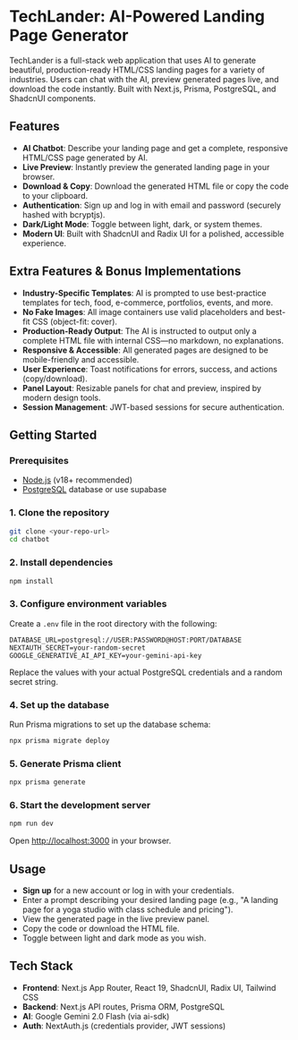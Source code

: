 # TechLander: AI-Powered Landing Page Generator

TechLander is a full-stack web application that uses AI to generate beautiful, production-ready HTML/CSS landing pages for a variety of industries. Users can chat with the AI, preview generated pages live, and download the code instantly. Built with Next.js, Prisma, PostgreSQL, and ShadcnUI components.

## Features

- **AI Chatbot**: Describe your landing page and get a complete, responsive HTML/CSS page generated by AI.
- **Live Preview**: Instantly preview the generated landing page in your browser.
- **Download & Copy**: Download the generated HTML file or copy the code to your clipboard.
- **Authentication**: Sign up and log in with email and password (securely hashed with bcryptjs).
- **Dark/Light Mode**: Toggle between light, dark, or system themes.
- **Modern UI**: Built with ShadcnUI and Radix UI for a polished, accessible experience.

## Extra Features & Bonus Implementations

- **Industry-Specific Templates**: AI is prompted to use best-practice templates for tech, food, e-commerce, portfolios, events, and more.
- **No Fake Images**: All image containers use valid placeholders and best-fit CSS (object-fit: cover).
- **Production-Ready Output**: The AI is instructed to output only a complete HTML file with internal CSS—no markdown, no explanations.
- **Responsive & Accessible**: All generated pages are designed to be mobile-friendly and accessible.
- **User Experience**: Toast notifications for errors, success, and actions (copy/download).
- **Panel Layout**: Resizable panels for chat and preview, inspired by modern design tools.
- **Session Management**: JWT-based sessions for secure authentication.

## Getting Started

### Prerequisites
- [Node.js](https://nodejs.org/) (v18+ recommended)
- [PostgreSQL](https://www.postgresql.org/) database or use supabase

### 1. Clone the repository
```bash
git clone <your-repo-url>
cd chatbot
```

### 2. Install dependencies
```bash
npm install
```

### 3. Configure environment variables
Create a `.env` file in the root directory with the following:
```env
DATABASE_URL=postgresql://USER:PASSWORD@HOST:PORT/DATABASE
NEXTAUTH_SECRET=your-random-secret
GOOGLE_GENERATIVE_AI_API_KEY=your-gemini-api-key
```
Replace the values with your actual PostgreSQL credentials and a random secret string.

### 4. Set up the database
Run Prisma migrations to set up the database schema:
```bash
npx prisma migrate deploy
```

### 5. Generate Prisma client
```bash
npx prisma generate
```

### 6. Start the development server
```bash
npm run dev
```

Open [http://localhost:3000](http://localhost:3000) in your browser.

## Usage
- **Sign up** for a new account or log in with your credentials.
- Enter a prompt describing your desired landing page (e.g., "A landing page for a yoga studio with class schedule and pricing").
- View the generated page in the live preview panel.
- Copy the code or download the HTML file.
- Toggle between light and dark mode as you wish.

## Tech Stack
- **Frontend**: Next.js App Router, React 19, ShadcnUI, Radix UI, Tailwind CSS
- **Backend**: Next.js API routes, Prisma ORM, PostgreSQL
- **AI**: Google Gemini 2.0 Flash (via ai-sdk)
- **Auth**: NextAuth.js (credentials provider, JWT sessions)
